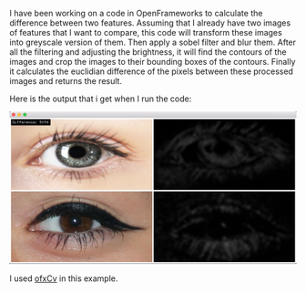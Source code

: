 I have been working on a code in OpenFrameworks to calculate the difference between two features. Assuming that I already have two images of features that I want to compare, this code will transform these images into greyscale version of them. Then apply a sobel filter and blur them. After all the filtering and adjusting the brightness, it will find the contours of the images and crop the images to their bounding boxes of the contours. Finally it calculates the euclidian difference of the pixels between these processed images and returns the result.

Here is the output that i get when I run the code:

![](https://github.com/danaras/difference-between-two-contours/blob/master/Screen%20Shot%202016-03-18%20at%204.32.07%20PM.png)

I used [ofxCv](https://github.com/kylemcdonald/ofxCv) in this example.

